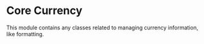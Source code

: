 # Core Currency

This module contains any classes related to managing currency information, like formatting.